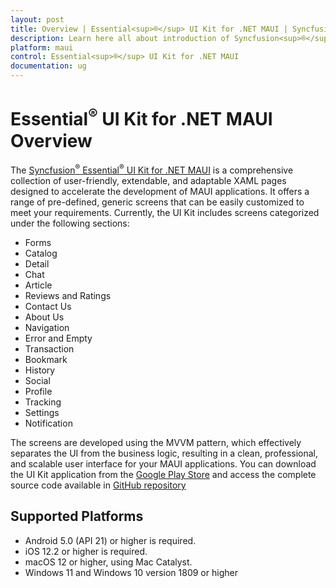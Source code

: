 ```yaml
---
layout: post
title: Overview | Essential<sup>®</sup> UI Kit for .NET MAUI | Syncfusion<sup>®</sup>
description: Learn here all about introduction of Syncfusion<sup>®</sup> Essential Studio<sup>®</sup> Essential<sup>®</sup> UI Kit for .NET MAUI, its elements and more.
platform: maui
control: Essential<sup>®</sup> UI Kit for .NET MAUI
documentation: ug
---
```


# Essential<sup>®</sup> UI Kit for .NET MAUI Overview

The [Syncfusion<sup>®</sup> Essential<sup>®</sup> UI Kit for .NET MAUI](https://github.com/syncfusion/essential-ui-kit-for-.net-maui) is a comprehensive collection of user-friendly, extendable, and adaptable XAML pages designed to accelerate the development of MAUI applications. It offers a range of pre-defined, generic screens that can be easily customized to meet your requirements. Currently, the UI Kit includes screens categorized under the following sections:

* Forms
* Catalog
* Detail
* Chat
* Article
* Reviews and Ratings
* Contact Us
* About Us
* Navigation
* Error and Empty
* Transaction
* Bookmark
* History
* Social
* Profile
* Tracking
* Settings
* Notification

The screens are developed using the MVVM pattern, which effectively separates the UI from the business logic, resulting in a clean, professional, and scalable user interface for your MAUI applications. You can download the UI Kit application from the [Google Play Store](https://play.google.com/store/apps/details?id=com.syncfusion.essentialuikit.maui) and access the complete source code available in [GitHub repository](https://github.com/syncfusion/essential-ui-kit-for-.net-maui)

## Supported Platforms

* Android 5.0 (API 21) or higher is required.
* iOS 12.2 or higher is required.
* macOS 12 or higher, using Mac Catalyst.
* Windows 11 and Windows 10 version 1809 or higher
